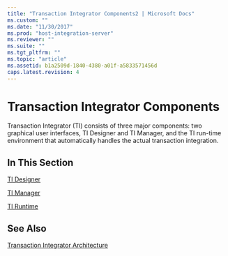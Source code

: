 ```yaml
---
title: "Transaction Integrator Components2 | Microsoft Docs"
ms.custom: ""
ms.date: "11/30/2017"
ms.prod: "host-integration-server"
ms.reviewer: ""
ms.suite: ""
ms.tgt_pltfrm: ""
ms.topic: "article"
ms.assetid: b1a2509d-1840-4380-a01f-a5833571456d
caps.latest.revision: 4
---
```

# Transaction Integrator Components
Transaction Integrator (TI) consists of three major components: two graphical user interfaces, TI Designer and TI Manager, and the TI run-time environment that automatically handles the actual transaction integration.  
  
## In This Section  
 [TI Designer](../HIS2010/ti-designer1.md)  
  
 [TI Manager](../HIS2010/ti-manager1.md)  
  
 [TI Runtime](../HIS2010/ti-runtime1.md)  
  
## See Also  
 [Transaction Integrator Architecture](../HIS2010/transaction-integrator-architecture2.md)